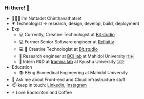 ### Hi there! 👋

- 👨🏻‍💻 I’m Nattadet Chinthanathatset
- 💗 Technologist -> research, design, develop, build, deployment
- Exp
  - 💻 Currently, Creative Technologist at [Bit.studio](https://bit.studio)
  - 💻 Former Senior Software engineer at [Refinitiv](https://www.refinitiv.com/en)
  - 💻 🎨 Creative Technologist at [Bit.studio](https://bit.studio)
  - 🧠 Research engineer at [BCI lab](https://www.facebook.com/bcilabth/) at Mahidol University 🇹🇭
  - 🧠 Intern R&D at [Iramina lab](http://bie.inf.kyushu-u.ac.jp/lab_en.html) at Kyushu University 🇯🇵
- Education
  - 📚 BEng Biomedical Engineering at Mahidol University
- 💬 Ask me about Front-end and Cloud infrastructure stuff
- 📫 keep in touch: [Linkedin](https://www.linkedin.com/in/nattadetc/), [Instagram](https://www.instagram.com/lwxinm)
- ⚡ Love Badminton and Coffee
